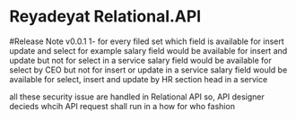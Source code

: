 # Reyadeyat Relational.API

#Release Note v0.0.1
1- for every filed set which field is available for insert update and select for example
salary field would be available for insert and update but not for select in a service
salary field would be available for select by CEO but not for insert or update in a service
salary field would be available for select, insert and update by HR section head in a service

all these security issue are handled in Relational API
so, API designer decieds whcih API request shall run in a how for who fashion
